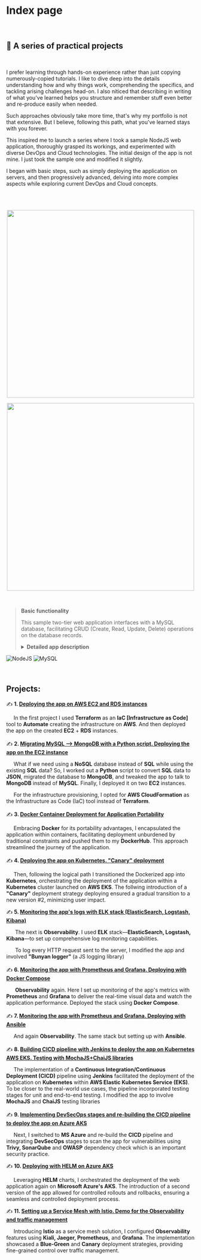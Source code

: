 # Index page

<br>

## 🚀 A series of practical projects    

<br>

I prefer learning through hands-on experience rather than just copying numerously-copied tutorials. I like to dive deep into the details understanding how and why things work, comprehending the specifics, and tackling arising challenges head-on. I also niticed that describing in writing of what you've learned helps you structure and remember stuff even better and re-produce easily when needed.
<br>

Such approaches obviously take more time, that's why my portfolio is not that extensive. But I believe, following this path, what you've learned stays with you forever.

This inspired me to launch a series where I took a sample NodeJS web application, thoroughly grasped its workings, and experimented with diverse DevOps and Cloud technologies. The initial design of the app is not mine. I just took the sample one and modified it slightly.
<br>

I began with basic steps, such as simply deploying the application on servers, and then progressively advanced, delving into more complex aspects while exploring current DevOps and Cloud concepts.

<br><br>


<p align="center">
    <img width="500" src="https://github.com/otam-mato/projects_landing_page/assets/113034133/2f4f43e4-583a-440e-b3c1-3f38674417a9">
</p>
<p align="center">
    <img width="500" src="https://github.com/otam-mato/projects_landing_page/assets/113034133/70b881af-a7af-4bb1-a431-2aa23e8905da">
</p>

<br>

> **Basic functionality**
>
> This sample two-tier web application interfaces with a MySQL database, facilitating CRUD (Create, Read, Update, Delete) operations on the database records.
>
> **<details markdown=1><summary markdown="span">Detailed app description</summary>**
>
> ## Summary
>
> The app sets up a web server for a supplier management system. It allows viewing, adding, updating, and deleting suppliers. 
> 
> #### **Dependencies and Modules**:
>   - **express**: The framework that allows us to set up and run a web server.
>   - **body-parser**: A tool that lets the server read and understand data sent in requests.
>   - **cors**: Ensures the server can communicate with different web addresses or domains.
>   - **mustache-express**: A template engine, letting the server display dynamic web pages using the Mustache format.
>   - **serve-favicon**: Provides the small icon seen on browser tabs for the website.
>   - **Custom Modules**: 
>     - `supplier.controller`: Handles the logic for managing suppliers like fetching, adding, or updating their details.
>     - `config.js`: Keeps the server's settings for connectind to the MySQL database.
>
> #### **Configuration**:
>   - The server starts on a port taken from a setting (like an environment variable) or uses `3000` as a default.
>
> #### **Middleware**:
>   - It's equipped to understand data in JSON format or when it's URL-encoded.
>   - It can chat with web pages hosted elsewhere, thanks to CORS.
>   - Mustache is the chosen format for web pages, with templates stored in a folder named `views`.
>   - There's a public storage (`public`) for things like images or stylesheets, accessible by anyone visiting the site.
>   - The site's tiny browser tab icon is fetched using `serve-favicon`.
>
> #### **Routes (Webpage Endpoints)**:
>   - **Home**: `GET /`: Serves the home page.
>   - **Supplier Operations**: 
>     - `GET /suppliers/`: Fetches and displays all suppliers.
>     - `GET /supplier-add`: Serves a page to add a new supplier.
>     - `POST /supplier-add`: Receives data to add a new supplier.
>     - `GET /supplier-update/:id`: Serves a page to update details of a supplier using its ID.
>     - `POST /supplier-update`: Receives updated data of a supplier.
>     - `POST /supplier-remove/:id`: Removes a supplier using its ID.
>
> #### **Starting Up**:
>   - The server comes to life, starts listening for visits, and announces its awakening with a log message.
>
> </details>

![NodeJS](https://img.shields.io/badge/node.js-6DA55F?style=for-the-badge&logo=node.js&logoColor=white) 
![MySQL](https://img.shields.io/badge/MySQL-00000F?style=for-the-badge&logo=mysql&logoColor=white)

<br>

## Projects:

✍️ **1. [Deploying the app on AWS EC2 and RDS instances](https://github.com/otam-mato/nodejs_mysql_web_app_terraform)** <br>

&nbsp;&nbsp;&nbsp;&nbsp; In the first project I used **Terraform** as an **IaC [Infrastructure as Code]** tool to **Automate** creating the infrastructure on **AWS**. And then deployed the app on the created **EC2** + **RDS** instances.
 <br><br>
✍️ **2. [Migrating MySQL --> MongoDB with a Python script. Deploying the app on the EC2 instance](https://github.com/otam-mato/nodejs_mongodb_web_app_awscloudformation)** <br>

&nbsp;&nbsp;&nbsp;&nbsp;&nbsp;What if we need using a **NoSQL** database instead of **SQL** while using the existing **SQL** data? So, I worked out a **Python** script to convert **SQL** data to **JSON**, migrated the database to **MongoDB**, and tweaked the app to talk to **MongoDB** instead of **MySQL**. Finally, I deployed it on two **EC2** instances.

&nbsp;&nbsp;&nbsp;&nbsp;&nbsp;For the infrastructure provisioning, I opted for **AWS CloudFormation** as the Infrastructure as Code (IaC) tool instead of **Terraform**.<br><br>
✍️ **3. [Docker Container Deployment for Application Portability](https://github.com/otam-mato/nodejs_mysql_web_app_docker)**<br>

&nbsp;&nbsp;&nbsp;&nbsp;&nbsp;Embracing **Docker** for its portability advantages, I encapsulated the application within containers, facilitating deployment unburdened by traditional constraints and pushed them to my **DockerHub**. This approach streamlined the journey of the application.<br><br>
✍️ **4. [Deploying the app on Kubernetes. "Canary" deployment](https://github.com/otam-mato/nodejs_mysql_web_app_kubernetes)**<br>

&nbsp;&nbsp;&nbsp;&nbsp;&nbsp;Then, following the logical path I transitioned the Dockerized app into **Kubernetes**, orchestrating the deployment of the application within a **Kubernetes** cluster launched on **AWS EKS**. The follwing introduction of a **"Canary"** deployment strategy deploying ensured a gradual transition to a new version #2, minimizing user impact.

✍️ **5. [Monitoring the app's logs with ELK stack (ElasticSearch, Logstash, Kibana)](https://github.com/otam-mato/nodejs_mysql_web_app_elk)**<br>

&nbsp;&nbsp;&nbsp;&nbsp;&nbsp; The next is **Observability**. I used **ELK** stack—**ElasticSearch, Logstash, Kibana**—to set up comprehensive log monitoring capabilities.

&nbsp;&nbsp;&nbsp;&nbsp;&nbsp; To log every HTTP request sent to the server, I modified the app and involved **"Bunyan logger"** (a JS logging library) <br><br>
✍️ **6. [Monitoring the app with Prometheus and Grafana. Deploying with Docker Compose](https://github.com/otam-mato/nodejs_mysql_web_app_prometheus_grafana)**<br>

&nbsp;&nbsp;&nbsp;&nbsp;&nbsp; **Observability** again. Here I set up monitoring of the app's metrics with **Prometheus** and **Grafana** to deliver the real-time visual data and watch the application performance. Deployed the stack using **Docker Compose**.<br><br>
✍️ **7. [Monitoring the app with Prometheus and Grafana. Deploying with Ansible](https://github.com/otam-mato/nodejs_mysql_web_app_prometheus_grafana_ansible)**<br>

&nbsp;&nbsp;&nbsp;&nbsp;&nbsp;And again **Observability**. The same stack but setting up with **Ansible**.<br><br>
✍️ **8. [Building CICD pipeline with Jenkins to deploy the app on Kubernetes AWS EKS. Testing with MochaJS+ChaiJS libraries](https://github.com/otam-mato/nodejs_mysql_web_app_jenkins_AWS)**<br>

&nbsp;&nbsp;&nbsp;&nbsp;&nbsp;The implementation of a **Continuous Integration/Continuous Deployment (CICD)** pipeline using **Jenkins** facilitated the deployment of the application on **Kubernetes** within **AWS Elastic Kubernetes Service (EKS)**. To be closer to the real-world use cases, the pipeline incorporated testing stages for unit and end-to-end testing. I modified the app to involve **MochaJS** and **ChaiJS** testing libraries<br><br>
✍️ **9. [Implementing DevSecOps stages and re-building the CICD pipeline to deploy the app on Azure AKS](https://github.com/otam-mato/nodejs_mysql_web_app_jenkins_azure_devsecops)**<br>

&nbsp;&nbsp;&nbsp;&nbsp;&nbsp;Next, I switched to **MS Azure** and re-build the **CICD** pipeline and integrating **DevSecOps** stages to scan the app for vulnerabilities using **Trivy, SonarQube** and **OWASP** dependency check which is an important security practice.<br>

✍️ **10. [Deploying with HELM on Azure AKS](https://github.com/otam-mato/nodejs_mysql_web_app_helm_azure_aks_deployment)**<br>

&nbsp;&nbsp;&nbsp;&nbsp;&nbsp;Leveraging **HELM** charts, I orchestrated the deployment of the web application again on **Microsoft Azure's AKS**. The introduction of a second version of the app allowed for controlled rollouts and rollbacks, ensuring a seamless and controlled deployment process.


✍️ **11. [Setting up a Service Mesh with Istio. Demo for the Observability and traffic management](https://github.com/otam-mato/istio_nodejsapp_demo.git)**<br>

&nbsp;&nbsp;&nbsp;&nbsp;&nbsp;Introducing **Istio** as a service mesh solution, I configured **Observability** features using **Kiali, Jaeger, Prometheus,** and **Grafana**. The implementation showcased a **Blue-Green** and **Canary** deployment strategies, providing fine-grained control over traffic management.

